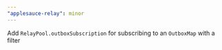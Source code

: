 ```yaml
---
"applesauce-relay": minor
---
```


Add `RelayPool.outboxSubscription` for subscribing to an `OutboxMap` with a filter
